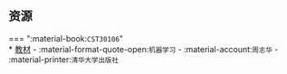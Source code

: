 ## 资源  
=== ":material-book:`CST30106`"  
    * [教材](https://api.hanximeng.com/lanzou/?url=https://cqu-openlib.lanzout.com/iNsrN2qnwttc&type=down) - :material-format-quote-open:`机器学习` - :material-account:`周志华` - :material-printer:`清华大学出版社`  